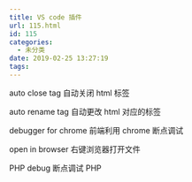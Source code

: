 ```yaml
---
title: VS code 插件
url: 115.html
id: 115
categories:
  - 未分类
date: 2019-02-25 13:27:19
tags:
---
```


auto close tag 自动关闭 html 标签

auto rename tag 自动更改 html 对应的标签

debugger for chrome 前端利用 chrome 断点调试

open in browser 右键浏览器打开文件

PHP debug 断点调试 PHP
